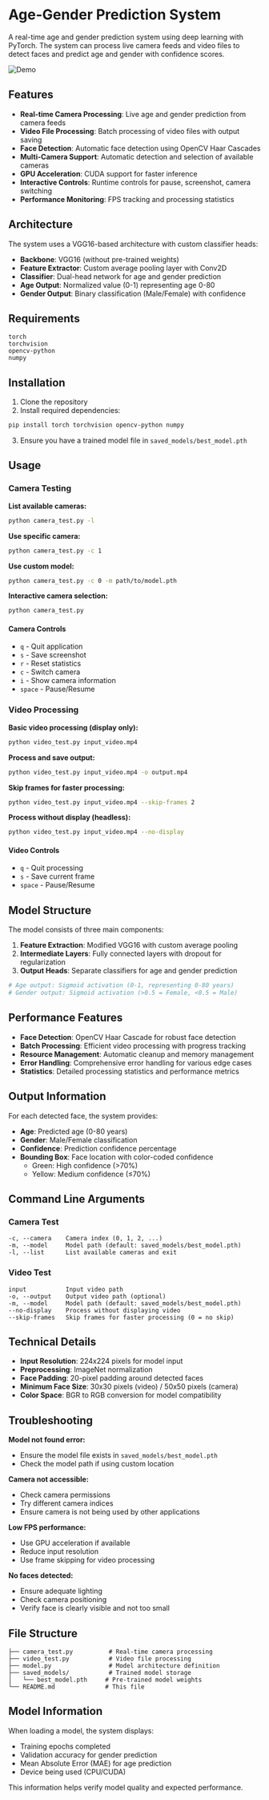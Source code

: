 # Age-Gender Prediction System

A real-time age and gender prediction system using deep learning with PyTorch. The system can process live camera feeds and video files to detect faces and predict age and gender with confidence scores.

![Demo](video_preview/video.gif)

## Features

- **Real-time Camera Processing**: Live age and gender prediction from camera feeds
- **Video File Processing**: Batch processing of video files with output saving
- **Face Detection**: Automatic face detection using OpenCV Haar Cascades
- **Multi-Camera Support**: Automatic detection and selection of available cameras
- **GPU Acceleration**: CUDA support for faster inference
- **Interactive Controls**: Runtime controls for pause, screenshot, camera switching
- **Performance Monitoring**: FPS tracking and processing statistics

## Architecture

The system uses a VGG16-based architecture with custom classifier heads:
- **Backbone**: VGG16 (without pre-trained weights)
- **Feature Extractor**: Custom average pooling layer with Conv2D
- **Classifier**: Dual-head network for age and gender prediction
- **Age Output**: Normalized value (0-1) representing age 0-80
- **Gender Output**: Binary classification (Male/Female) with confidence

## Requirements

```
torch
torchvision
opencv-python
numpy
```

## Installation

1. Clone the repository
2. Install required dependencies:
```bash
pip install torch torchvision opencv-python numpy
```
3. Ensure you have a trained model file in `saved_models/best_model.pth`

## Usage

### Camera Testing

**List available cameras:**
```bash
python camera_test.py -l
```

**Use specific camera:**
```bash
python camera_test.py -c 1
```

**Use custom model:**
```bash
python camera_test.py -c 0 -m path/to/model.pth
```

**Interactive camera selection:**
```bash
python camera_test.py
```

#### Camera Controls
- `q` - Quit application
- `s` - Save screenshot
- `r` - Reset statistics
- `c` - Switch camera
- `i` - Show camera information
- `space` - Pause/Resume

### Video Processing

**Basic video processing (display only):**
```bash
python video_test.py input_video.mp4
```

**Process and save output:**
```bash
python video_test.py input_video.mp4 -o output.mp4
```

**Skip frames for faster processing:**
```bash
python video_test.py input_video.mp4 --skip-frames 2
```

**Process without display (headless):**
```bash
python video_test.py input_video.mp4 --no-display
```

#### Video Controls
- `q` - Quit processing
- `s` - Save current frame
- `space` - Pause/Resume

## Model Structure

The model consists of three main components:

1. **Feature Extraction**: Modified VGG16 with custom average pooling
2. **Intermediate Layers**: Fully connected layers with dropout for regularization
3. **Output Heads**: Separate classifiers for age and gender prediction

```python
# Age output: Sigmoid activation (0-1, representing 0-80 years)
# Gender output: Sigmoid activation (>0.5 = Female, <0.5 = Male)
```

## Performance Features

- **Face Detection**: OpenCV Haar Cascade for robust face detection
- **Batch Processing**: Efficient video processing with progress tracking
- **Resource Management**: Automatic cleanup and memory management
- **Error Handling**: Comprehensive error handling for various edge cases
- **Statistics**: Detailed processing statistics and performance metrics

## Output Information

For each detected face, the system provides:
- **Age**: Predicted age (0-80 years)
- **Gender**: Male/Female classification
- **Confidence**: Prediction confidence percentage
- **Bounding Box**: Face location with color-coded confidence
  - Green: High confidence (>70%)
  - Yellow: Medium confidence (≤70%)

## Command Line Arguments

### Camera Test
```
-c, --camera    Camera index (0, 1, 2, ...)
-m, --model     Model path (default: saved_models/best_model.pth)
-l, --list      List available cameras and exit
```

### Video Test
```
input           Input video path
-o, --output    Output video path (optional)
-m, --model     Model path (default: saved_models/best_model.pth)
--no-display    Process without displaying video
--skip-frames   Skip frames for faster processing (0 = no skip)
```

## Technical Details

- **Input Resolution**: 224x224 pixels for model input
- **Preprocessing**: ImageNet normalization
- **Face Padding**: 20-pixel padding around detected faces
- **Minimum Face Size**: 30x30 pixels (video) / 50x50 pixels (camera)
- **Color Space**: BGR to RGB conversion for model compatibility

## Troubleshooting

**Model not found error:**
- Ensure the model file exists in `saved_models/best_model.pth`
- Check the model path if using custom location

**Camera not accessible:**
- Check camera permissions
- Try different camera indices
- Ensure camera is not being used by other applications

**Low FPS performance:**
- Use GPU acceleration if available
- Reduce input resolution
- Use frame skipping for video processing

**No faces detected:**
- Ensure adequate lighting
- Check camera positioning
- Verify face is clearly visible and not too small

## File Structure

```
├── camera_test.py          # Real-time camera processing
├── video_test.py           # Video file processing
├── model.py                # Model architecture definition
├── saved_models/           # Trained model storage
│   └── best_model.pth     # Pre-trained model weights
└── README.md              # This file
```

## Model Information

When loading a model, the system displays:
- Training epochs completed
- Validation accuracy for gender prediction
- Mean Absolute Error (MAE) for age prediction
- Device being used (CPU/CUDA)

This information helps verify model quality and expected performance.